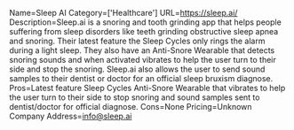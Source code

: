 Name=Sleep AI
Category=['Healthcare']
URL=https://sleep.ai/
Description=Sleep.ai is a snoring and tooth grinding app that helps people suffering from sleep disorders like teeth grinding obstructive sleep apnea and snoring. Their latest feature the Sleep Cycles only rings the alarm during a light sleep. They also have an Anti-Snore Wearable that detects snoring sounds and when activated vibrates to help the user turn to their side and stop the snoring. Sleep.ai also allows the user to send sound samples to their dentist or doctor for an official sleep bruxism diagnose.
Pros=Latest feature Sleep Cycles Anti-Snore Wearable that vibrates to help the user turn to their side to stop snoring and sound samples sent to dentist/doctor for official diagnose.
Cons=None
Pricing=Unknown
Company Address=info@sleep.ai
